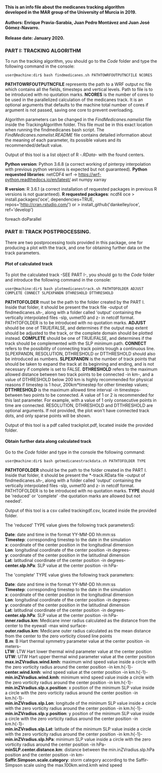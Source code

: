 **This is an info file about the medicanes tracking algorithm <br>
developed in the MAR group of the University of Murcia in 2019. <br>
<br>
Authors: Enrique Pravia-Sarabia, Juan Pedro Montávez and Juan José Gómez-Navarro. <br>
<br>
Release date: January 2020.** <br>


### PART I: TRACKING ALGORITHM

To run the tracking algorithm, you should go to the *Code* folder and type the following command in the console:

```console
user@machine:dir$ bash findmedicanes.sh PATHTOWRFOUTPUTNCFILE NCORES 
```

**PATHTOWRFOUTPUTNCFILE** represents the path to a WRF output nc file which contains all the fields, timesteps and vertical levels. Path to file is to be introduced with no quotation marks. **NCORES** is the number of cores to be used in the parallelized calculation of the medicanes track. It is an optional arguments that defaults to the machine total number of cores if argument is not passed, saving one core to prevent overloading. 

Algorithm parameters can be changed in the *FindMedicanes.namelist* file inside the TrackingAlgorithm folder. This file must be in this exact location when running the findmedicanes bash script. The *FindMedicanes.namelist.README* file contains detailed information about the meaning of each parameter, its possible values and its recommended/default value. 

Output of this tool is a list object of R -*.RData*- with the found centers. 

**Python version**: Python 3.6.8 (a correct working of pinterpy interpolation with previous python versions is expected but not guaranteed).
**Python requested libraries**:
   netCDF4
   wrf -> https://wrf-python.readthedocs.io/en/latest/ 
   ast
   numpy
   xarray

**R version**: R 3.6.1 (a correct installation of requested packages in previous R versions is not guaranteed).
**R requested packages**:
   ncdf4
   oce
     > install.packages('oce', dependencies=TRUE, repos='http://cran.rstudio.com/')
       or
     > install_github('dankelley/oce', ref='develop')
   
   foreach
   doParallel


### PART II: TRACK POSTPROCESSING.

There are two postprocessing tools provided in this package, one for producing a plot with the track, and one for obtaining further data on the track parameters.

#### Plot of calculated track

To plot the calculated track -SEE PART I-, you should go to the *Code* folder and introduce the following command in the console:


```console
user@machine:dir$ bash plotmedicanestrack.sh PATHTOFOLDER ADJUST COMPLETE CONNECT SLPEXPANDN DTHRESHOLD DTTHRESHOLD
```

**PATHTOFOLDER** must be the path to the folder created by the PART I. Inside that folder, it should be present the track file -output of findmedicanes.sh-, along with a folder called 'output' containing the vertically interpolated files -slp, uvmet10 and z- in netcdf format. PATHTOFOLDER is to be introduced with no quotation marks. **ADJUST** should be one of TRUE/FALSE, and determines if the output map extent should be adjusted to the track, or the complete domain should be plotted instead. **COMPLETE** should be one of TRUE/FALSE, and determines if the track should be complemented with the SLP minimum path. **CONNECT** refers to the possibility of connecting track points trough a continuous line. SLPEXPANDN, RESOLUTION, DTHRESHOLD or DTTHRESHOLD should also be introduced as numbers. **SLPEXPANDN** is the number of track points that should be taken to expand the track at its beginning and ending, and is not necessary if complete is set to FALSE. **DTHRESHOLD** refers to the maximum allowed distance between two track points to be connected -in km-, and a value of DTHRESHOLD below 200 km is highly recommended for physical reasons if timestep is 1 hour, 200km*timestep for other timestep values; **DTTHRESHOLD** is the maximum allowed time interval -in timesteps- between two points to be connected. A value of 1 or 2 is recommended for this last parameter. For example, with a value of 1 only consecutive points in time are connected. RESOLUTION, DTHRESHOLD and DTTHRESHOLD are optional arguments. If not provided, the plot won't have connected track dots, and only sparse points will be shown.   

Output of this tool is a pdf called trackplot.pdf, located inside the provided folder. 

#### Obtain further data along calculated track

Go to the *Code* folder and type in the console the following command:

```console
user@machine:dir$ bash getmedicanestrackdata.sh PATHTOFOLDER TYPE
```

**PATHTOFOLDER** should be the path to the folder created in the PART I. Inside that folder, it should be present the *-track.RData file -output of findmedicanes.sh-, along with a folder called 'output' containing the vertically interpolated files -slp, uvmet10 and z- in netcdf format. PATHTOFOLDER is to be introduced with no quotation marks. **TYPE** should be 'reduced' or 'complete' -the quotation marks are allowed but not needed'. 

Output of this tool is a csv called trackingdf.csv, located inside the provided folder.

The 'reduced' TYPE value gives the following track parametersS:

**Date**:                              date and time in the format YY-MM-DD hh:mm:ss <br>
**Timestep**:                          corresponding timestep to the date in the simulation <br>
**x**:                                 coordinate of the center position in the longitudinal dimension <br>
**Lon**:                               longitudinal coordinate of the center position -in degrees- <br>
**y**:                                 coordinate of the center position in the latitudinal dimension <br>
**Lat**:                               latitudinal coordinate of the center position -in degrees- <br>
**center.slp.hPa**:                    SLP value at the center position -in hPa- <br>

The 'complete' TYPE value gives the following track parameters:

**Date**:                              date and time in the format YY-MM-DD hh:mm:ss <br>
**Timestep**:                          corresponding timestep to the date in the simulation <br>
**x**:                                 coordinate of the center position in the longitudinal dimension <br>
**Lon**:                               longitudinal coordinate of the center position -in degrees- <br>
**y**:                                 coordinate of the center position in the latitudinal dimension <br>
**Lat**:                               latitudinal coordinate of the center position -in degrees- <br>
**center.slp.hPa**:                    SLP value at the center position -in hPa- <br>
**inner.radius.km**:                   Medicane inner radius calculated as the distance from the center to the eyewall -max wind surface- <br>
**outer.radius.km**:                   Medicane outer radius calculated as the mean distance from the center to the zero vorticity closed line points <br>
**B.m**:                               B Hart thermal symmetry parameter value at the center position -in meters- <br>
**LTW**:                               LTW Hart lower thermal wind parameter value at the center position <br>
**UTW**:                               UTW Hart upper thermal wind parameter value at the center position <br>
**max.inZVradius.wind.kmh**:           maximum wind speed value inside a circle with the zero vorticity radius around the center position -in km.h{-1}- <br>
**center.wind.kmh**:                   wind speed value at the center position -in km.h{-1}- <br>
**min.inZVradius.wind.kmh**:           minimum wind speed value inside a circle with the zero vorticity radius around the center position -in km.h{-1}- <br>
**min.inZVradius.slp.x.position**:     x position of the minimum SLP value inside a circle with the zero vorticity radius around the center position -in km.h{-1}- <br>
**min.inZVradius.slp.Lon**:            longitude of the minimum SLP value inside a circle with the zero vorticity radius around the center position -in km.h{-1}- <br>
**min.inZVradius.slp.y.position**:     y position of the minimum SLP value inside a circle with the zero vorticity radius around the center position -in km.h{-1}- <br>
**min.inZVradius.slp.Lat**:            latitude of the minimum SLP value inside a circle with the zero vorticity radius around the center position -in km.h{-1}- <br>
**min.inZVradius.slp.hPa**:            minimum SLP value inside a circle with the zero vorticity radius around the center position -in hPa- <br>
**minSLP.center.distance.km**:         distance between the min.inZVradius.slp.hPa position and the center position -in km- <br>
**Saffir.Simpson.scale.category**:     storm category according to the Saffir-Simpson scale using the max.100km.wind.kmh wind speed




